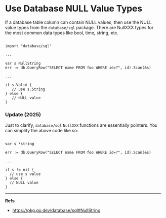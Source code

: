 # Use Database NULL Value Types

If a database table column can contain NULL values, then use the NULL value types from the `database/sql` package. There are NullXXX types for the most common data types like bool, time, string, etc.
  
  
```golang

import "database/sql"

...

var s NullString
err := db.QueryRow("SELECT name FROM foo WHERE id=?", id).Scan(&s)

...

if s.Valid {
   // use s.String
} else {
   // NULL value
}
```


### Update (2025)

Just to clarify, `database/sql` `NullXXX` functions are essentially pointers. You can simplify the above code like so:

```golang

var s *string

err := db.QueryRow("SELECT name FROM foo WHERE id=?", id).Scan(&s)

...

if s != nil {
  // use s value
} else {
  // NULL value
}

```


---

**Refs**

- https://pkg.go.dev/database/sql#NullString
